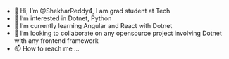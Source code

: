 - 👋 Hi, I’m @ShekharReddy4, I am grad student at Tech
- 👀 I’m interested in Dotnet, Python
- 🌱 I’m currently learning Angular and React with Dotnet
- 💞️ I’m looking to collaborate on any opensource project involving Dotnet with any frontend framework
- 📫 How to reach me ...

<!---
ShekharReddy4/ShekharReddy4 is a ✨ special ✨ repository because its `README.md` (this file) appears on your GitHub profile.
You can click the Preview link to take a look at your changes.
--->
